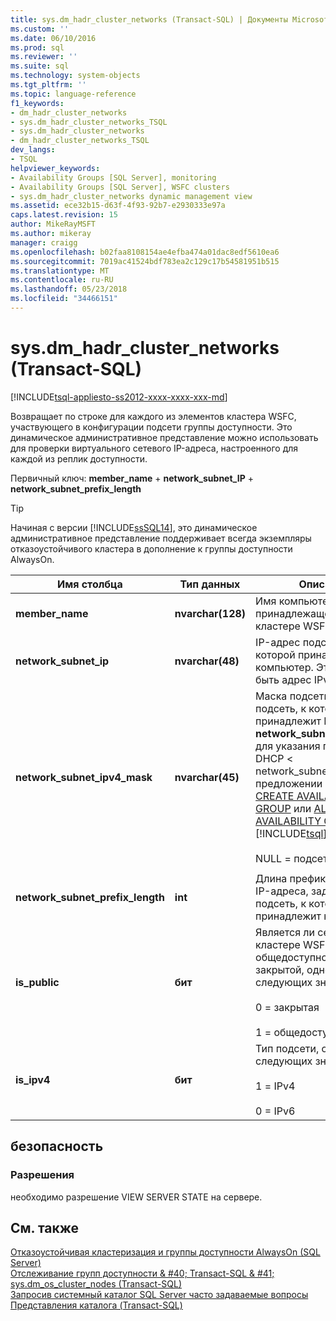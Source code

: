 ```yaml
---
title: sys.dm_hadr_cluster_networks (Transact-SQL) | Документы Microsoft
ms.custom: ''
ms.date: 06/10/2016
ms.prod: sql
ms.reviewer: ''
ms.suite: sql
ms.technology: system-objects
ms.tgt_pltfrm: ''
ms.topic: language-reference
f1_keywords:
- dm_hadr_cluster_networks
- sys.dm_hadr_cluster_networks_TSQL
- sys.dm_hadr_cluster_networks
- dm_hadr_cluster_networks_TSQL
dev_langs:
- TSQL
helpviewer_keywords:
- Availability Groups [SQL Server], monitoring
- Availability Groups [SQL Server], WSFC clusters
- sys.dm_hadr_cluster_networks dynamic management view
ms.assetid: ece32b15-d63f-4f93-92b7-e2930333e97a
caps.latest.revision: 15
author: MikeRayMSFT
ms.author: mikeray
manager: craigg
ms.openlocfilehash: b02faa8108154ae4efba474a01dac8edf5610ea6
ms.sourcegitcommit: 7019ac41524bdf783ea2c129c17b54581951b515
ms.translationtype: MT
ms.contentlocale: ru-RU
ms.lasthandoff: 05/23/2018
ms.locfileid: "34466151"
---
```

# <a name="sysdmhadrclusternetworks-transact-sql"></a>sys.dm_hadr_cluster_networks (Transact-SQL)
[!INCLUDE[tsql-appliesto-ss2012-xxxx-xxxx-xxx-md](../../includes/tsql-appliesto-ss2012-xxxx-xxxx-xxx-md.md)]

  Возвращает по строке для каждого из элементов кластера WSFC, участвующего в конфигурации подсети группы доступности. Это динамическое административное представление можно использовать для проверки виртуального сетевого IP-адреса, настроенного для каждой из реплик доступности.  
  
 Первичный ключ: **member_name** + **network_subnet_IP** + **network_subnet_prefix_length**  
  
 > [!TIP]
 > Начиная с версии [!INCLUDE[ssSQL14](../../includes/sssql14-md.md)], это динамическое административное представление поддерживает всегда экземпляры отказоустойчивого кластера в дополнение к группы доступности AlwaysOn.  
  
|Имя столбца|Тип данных|Описание|  
|-----------------|---------------|-----------------|  
|**member_name**|**nvarchar(128)**|Имя компьютера, принадлежащее узлу в кластере WSFC.|  
|**network_subnet_ip**|**nvarchar(48)**|IP-адрес подсети, к которой принадлежит компьютер. Это может быть адрес IPv4 или IPv6.|  
|**network_subnet_ipv4_mask**|**nvarchar(45)**|Маска подсети, задающая подсеть, к которой принадлежит IP-адрес. **network_subnet_ipv4_mask** для указания параметров DHCP < network_subnet_option > в предложении DHCP с [CREATE AVAILABILITY GROUP](../../t-sql/statements/create-availability-group-transact-sql.md) или [ALTER AVAILABILITY GROUP](../../t-sql/statements/alter-availability-group-transact-sql.md) [!INCLUDE[tsql](../../includes/tsql-md.md)] инструкции.<br /><br /> NULL = подсеть IPv6.|  
||||  
|**network_subnet_prefix_length**|**int**|Длина префикса сетевого IP-адреса, задающего подсеть, к которой принадлежит компьютер.|  
|**is_public**|**бит**|Является ли сеть в кластере WSFC общедоступной или закрытой, одно из следующих значений:<br /><br /> 0 = закрытая<br /><br /> 1 = общедоступная|  
|**is_ipv4**|**бит**|Тип подсети, одно из следующих значений:<br /><br /> 1 = IPv4<br /><br /> 0 = IPv6|  
  
## <a name="security"></a>безопасность  
  
### <a name="permissions"></a>Разрешения  
 необходимо разрешение VIEW SERVER STATE на сервере.  
  
## <a name="see-also"></a>См. также  
 [Отказоустойчивая кластеризация и группы доступности AlwaysOn (SQL Server)](../../database-engine/availability-groups/windows/failover-clustering-and-always-on-availability-groups-sql-server.md)   
 [Отслеживание групп доступности & #40; Transact-SQL & #41;](../../database-engine/availability-groups/windows/monitor-availability-groups-transact-sql.md)   
 [sys.dm_os_cluster_nodes &#40;Transact-SQL&#41;](../../relational-databases/system-dynamic-management-views/sys-dm-os-cluster-nodes-transact-sql.md)   
 [Запросив системный каталог SQL Server часто задаваемые вопросы](../../relational-databases/system-catalog-views/querying-the-sql-server-system-catalog-faq.md)   
 [Представления каталога (Transact-SQL)](../../relational-databases/system-catalog-views/catalog-views-transact-sql.md)  
  
  
